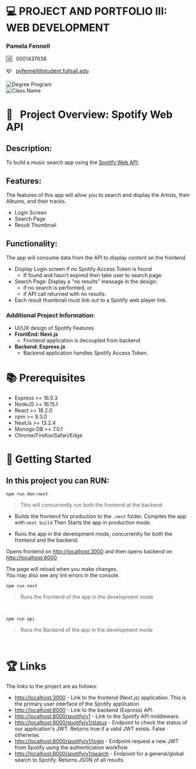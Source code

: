 # 💻 PROJECT AND PORTFOLIO III: WEB DEVELOPMENT

### Pamela Fennell

🆔 &nbsp; 0001437638

📪 &nbsp; pyfennell@student.fullsail.edu


![Degree Program](https://img.shields.io/badge/Degree-Web%20Development-orange?logo=gnometerminal)
<br>
![Class Name](https://img.shields.io/badge/Class-Project%20and%20Portfolio%20III-orange?logo=react)

# 📢 &nbsp; Project Overview: Spotify Web API

## Description: 
To build a music search app using the [Spotify Web API](https://developer.spotify.com/documentation/web-api/).

## Features: 
The features of this app will allow you to search and display the Artists, their Albums, and their tracks. 
- Login Screen
- Search Page
- Result Thumbnail

## Functionality: 
The app will consume data from the API to display content on the frontend.
- Display Login screen if no Spotify Access Token is found 
	- If found and hasn’t expired then take user to search page.
- Search Page: Display a "no results" message in the design: 
	- if no search is performed, or 
	- if API call returned with no results.
- Each result thumbnail must link out to a Spotify web player link. 

### Additional Project Information:
- UI/UX design of Spotify Features
- **FrontEnd: Next.js** 
	- Frontend application is decoupled from backend 
- **Backend: Express.js**
	- Backend application handles Spotify Access Token. 


# 📚 Prerequisites
- Express 	>= 16.0.3
- NodeJS 	>= 16.15.1
- React 	>= 18.2.0
- npm 		>= 9.3.0
- NextJs 	>= 13.2.4
- Monogo DB >= 7.0.1
- Chrome/Firefox/Safari/Edge 


# 🏃 Getting Started

## In this project you can RUN: 
``npm run dev:next``
> This will concurrently run both the frontend at the backend

- Builds the frontend for production to the ``.next`` folder. Compiles the app with `next build` Then Starts the app in production mode.

- Runs the app in the development mode, concurrenlty for both the frontend and the backend.

Opens frontend on [http://localhost:3000](http://localhost:3000) and then opens backend on [http://localhost:8000](http://localhost:8000)


The page will reload when you make changes.\
You may also see any lint errors in the console.
<br>

``npm run next``
> Runs the Frontend of the app in the development mode
<br>

``npm run api``
> Runs the Backend of the app in the development mode
<br>

#

# 🏆 Links

The links to the project are as follows: 

- [http://localhost:3000](http://localhost:3000) - Link to the frontend (Next.js) application. This is the primary user interface of the Spotify application
- [http://localhost:8000](http://localhost:8000) - Link to the backend (Express) API.
- [http://localhost:8000/spotify/v1](http://localhost:8000/spotify/v1) - Link to the Spotify API middleware. 
- [http://localhost:8000/spotify/v1/status](http://localhost:8000/spotify/v1/status) - Endpoint to check the status of our application's JWT. Returns true if a valid JWT exists. False otherwise.
- [http://localhost:8000/spotify/v1/login](http://localhost:8000/spotify/v1/login) - Endpoint request a new JWT from Spotify using the authentication workflow
- [http://localhost:8000/spotify/v1/search](http://localhost:8000/spotify/v1/search) - Endpoint for a general/global search to Spotify. Returns JSON of all results. 
